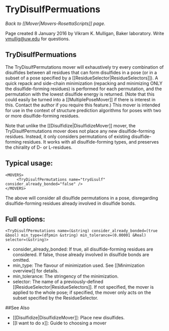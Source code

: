 # TryDisulfPermuations
*Back to [[Mover|Movers-RosettaScripts]] page.*

Page created 8 January 2016 by Vikram K. Mulligan, Baker laboratory.  Write vmullig@uw.edu for questions.
## TryDisulfPermuations
The TryDisulfPermutations mover will exhaustively try every combination of disulfides between all residues that can form disulfides in a pose (or in a subset of a pose specified by a [[ResidueSelector|ResidueSelectors]]).  A quick repack and side-chain minimization (repacking and minimizing ONLY the disulfide-forming residues) is performed for each permutation, and the permutation with the lowest disulfide energy is returned.  (Note that this could easily be turned into a [[MultiplePoseMover]] if there is interest in this.  Contact the author if you require this feature.)  This mover is intended for use in the context of structure prediction algorithms for poses with two or more disulfide-forming residues.

Note that unlike the [[Disulfidize|DisulfidizeMover]] mover, the TryDisulfPermutations mover does not place any new disulfide-forming residues.  Instead, it only considers permutations of existing disulfide-forming residues.  It works with all disulfide-forming types, and preserves the chirality of D- or L-residues.

## Typical usage:
```
<MOVERS>
     <TryDisulfPermutations name="trydisulf" consider_already_bonded="false" />
</MOVERS>
```
The above will consider all disulfide permutations in a pose, disregarding disulfide-forming residues already involved in disulfide bonds.

## Full options:

```
<TryDisulfPermutations name=(&string) consider_already_bonded=(true &bool) min_type=(dfpmin &string) min_tolerance=(0.00001 &Real) selector=(&string)>
```
- consider_already_bonded: If true, all disulfide-forming residues are considered.  If false, those already involved in disulfide bonds are omitted.
- min_type: The flavour of minimization used.  See [[Minimization overview]] for details.
- min_tolerance: The stringency of the minimization.
- selector: The name of a previously-defined [[ResidueSelector|ResidueSelectors]].  If not specified, the mover is applied to the whole pose; if specified, the mover only acts on the subset specified by the ResidueSelector.

##See Also

* [[Disulfidize|DisulfidizeMover]]: Place new disulfides.
* [[I want to do x]]: Guide to choosing a mover
